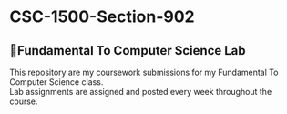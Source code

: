 # CSC-1500-Section-902
## 📝Fundamental To Computer Science Lab
This repository are my coursework submissions for my Fundamental To Computer Science class.  
Lab assignments are assigned and posted every week throughout the course.
